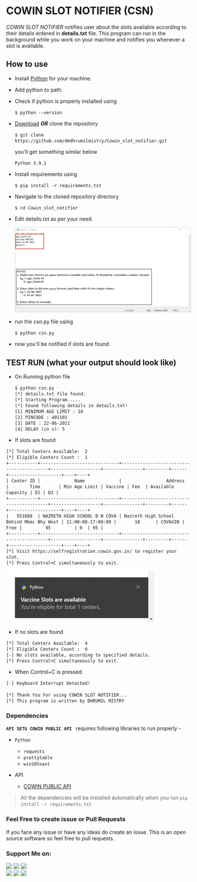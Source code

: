 # COWIN SLOT NOTIFIER (CSN)

<i>COWIN SLOT NOTIFIER</i> notifies user about the slots available according to their details entered in <strong>details.txt</strong> file. 
This program can run in the background while you work on your machine and notifies you whenever a slot is available.

## How to use
  - Install [Python](https://www.python.org/) for your machine.
  - Add python to path.
  - Check if python is properly installed using
    ```
    $ python --version
    ```
  - [Download](https://codeload.github.com/dmdhrumilmistry/Cowin_slot_notifier/zip/refs/heads/main) <strong><i>OR</i></strong> clone the repository
    ```
    $ git clone https://github.com/dmdhrumilmistry/Cowin_slot_notifier.git
    ```
    you'll get something similar below
    ```
    Python 3.9.1
    ```
  - Install requirements using 
    ```
    $ pip install -r requirements.txt
    ```
    
  - Navigate to the cloned repository directory
    ```
    $ cd Cowin_slot_notifier
    ```
    
  - Edit details.txt as per your need.
 
    <img src="https://github.com/dmdhrumilmistry/Cowin_slot_notifier/blob/main/.images/1-details.png" alt="Details.txt">
    
  - run the csn.py file using
    ```
    $ python csn.py
    ```
 - now you'll be notified if slots are found.


## TEST RUN (what your output should look like)
  - On Running python file
    ```
    $ python csn.py
    [*] details.txt file found.
    [*] Starting Program.....
    [*] Found following details in details.txt!
    [1] MINIMUM AGE LIMIT : 18
    [2] PINCODE : 401101
    [3] DATE : 22-06-2021
    [4] DELAY (in s): 5
    
    ```
  - If slots are found
  ```
[*] Total Centers Available:  2
[*] Eligible Centers Count :  1
+-----------+------------------------------+------------------------------------------+-------------------+---------------+---------+------+--------------------+----+----+
| Center ID |             Name             |                 Address                  |        Time       | Min Age Limit | Vaccine | Fee  | Available Capacity | D1 | D2 |
+-----------+------------------------------+------------------------------------------+-------------------+---------------+---------+------+--------------------+----+----+
|   551888  | NAZRETH HIGH SCHOOL B W COVA | Nazreth High School Behind Mbmc Bhy West | 11:00:00-17:00:00 |       18      | COVAXIN | Free |         95         | 0  | 95 |
+-----------+------------------------------+------------------------------------------+-------------------+---------------+---------+------+--------------------+----+----+
[*] Visit https://selfregistration.cowin.gov.in/ to register your slot.
[*] Press Control+C simultaneously to exit.
  ```
 <img src="https://github.com/dmdhrumilmistry/Cowin_slot_notifier/blob/main/.images/2-notification.png" alt="notification image"> 

 - If no slots are found
 ```
[*] Total Centers Available:  4
[*] Eligible Centers Count :  0
[-] No slots available, according to specified details.
[*] Press Control+C simultaneously to exit.
 ```
 
 - When Control+C is pressed.
```
[-] Keyboard Interrupt Detected! 

[*] Thank You For using COWIN SLOT NOTIFIER...
[*] This program is written by DHRUMIL MISTRY 
```

 ### Dependencies

   **`API SETU COWIN PUBLIC API `** requires following libraries to run properly -
   - `Python`
      - `requests`
      - `prettytable`
      - `win10toast`
      
   - API
      - [COWIN PUBLIC API](https://apisetu.gov.in/public/marketplace/api/cowin)

   > All the dependencies will be installed automatically when you run `pip install -r requirements.txt`
  
  
### Feel Free to create issue or Pull Requests
If you face any issue or have any ideas do create an issue.
This is an open source software so feel free to pull requests.
  
### Support Me on:

  <p align ="left">
    <a href = "https://github.com/dmdhrumilmistry" target="_blank"><img src = "https://img.shields.io/badge/Github-dmdhrumilmistry-333"></a>
    <a href = "https://www.instagram.com/dmdhrumilmistry/" target="_blank"><img src = "https://img.shields.io/badge/Instagram-dmdhrumilmistry-833ab4"></a>
    <a href = "https://twitter.com/dmdhrumilmistry" target="_blank"><img src = "https://img.shields.io/badge/Twitter-dmdhrumilmistry-4078c0"></a><br>
    <a href = "https://dhrumilmistrywrites.blogspot.com/" target="_blank"><img src = "https://img.shields.io/badge/YouTube-Dhrumil%20Mistry-critical"></a>
    <a href = "https://www.youtube.com/channel/UChbjrRvbzgY3BIomUI55XDQ" target="_blank"><img src = "https://img.shields.io/badge/Blog-Dhrumil%20Mistry-bd2c00"></a>
    <a href = "https://www.linkedin.com/in/dhrumil-mistry-312966192/" target="_blank"><img src = "https://img.shields.io/badge/LinkedIn-Dhrumil%20Mistry-4078c0"></a><br>

   </p>

